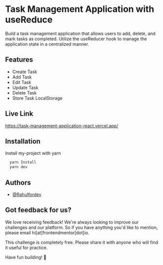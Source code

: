 # Task Management Application with useReduce

Build a task management application that allows users to add, delete, and mark tasks as completed. Utilize the useReducer hook to manage the application state in a centralized manner.

## Features

- Create Task
- Add Task
- Edit Task
- Update Task
- Delete Task
- Store Task LocalStorage

## Live Link

https://task-management-application-react.vercel.app/
## Installation

Install my-project with yarn

```bash
  yarn Install
  yarn dev
```

## Authors

- [@Rahulfordev](https://github.com/Rahulfordev)

## Got feedback for us?

We love receiving feedback! We're always looking to improve our challenges and our platform. So if you have anything you'd like to mention, please email hi[at]frontendmentor[dot]io.

This challenge is completely free. Please share it with anyone who will find it useful for practice.

Have fun building! 🚀

